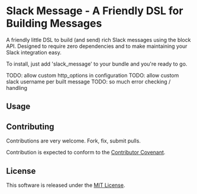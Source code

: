 Slack Message - A Friendly DSL for Building Messages
=============

A friendly little DSL to build (and send) rich Slack messages using the block
API. Designed to require zero dependencies and to make maintaining your Slack
integration easy.

To install, just add 'slack_message' to your bundle and you're ready to go.

TODO: allow custom http_options in configuration
TODO: allow custom slack username per built message
TODO: so much error checking / handling

Usage
------------

Contributing
------------

Contributions are very welcome. Fork, fix, submit pulls.

Contribution is expected to conform to the [Contributor Covenant](https://github.com/jmmastey/slack_message/blob/master/CODE_OF_CONDUCT.md).

License
------------

This software is released under the [MIT License](https://github.com/jmmastey/slack_message/blob/master/MIT-LICENSE).
